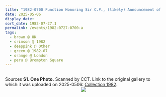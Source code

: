 ```yaml
---
title: "1982-0700 Function Honoring Sir C.P., (likely) Announcement of the Commander of the Order of St. Olav of Norway, Office of the Ambassador Frithjof Jacobsen, Embassy of Norway, 25 Belgrave Square, London, UK"
date: 2025-05-06
display_date: 
sort_date: 1982-07-27.1
permalink: /events/1982-0727-0700-a
tags:
  - brown @ UK
  - crimson @ 1982
  - deeppink @ Other
  - green @ 1982-07
  - orange @ London
  - peru @ Brompton Square
---
```


<br>

<wave-list>
  <list-title color="DarkSeaGreen" width="40">Sources</list-title>
  <list-item color="BlanchedAlmond"  width="280"><b>S1. One Photo.</b> Scanned by CCT. Link to the original gallery to which it was uploaded on 2025-0506: <a href="https://eternalmoments.smugmug.com/Collections/Yogi-Mahajan-Collection/1982/">Collection 1982</a>.</list-item>
</wave-list>

<div style="text-align: center"><img src="https://pub-bcc3cbe9b1e94ba1ac28915f7a3900fa.r2.dev/1982-0700_Before_the_Departure_for_Function_Honoring_Sir_C.P._(likely_Announcement_of_the_Commander_of_the_Order_of_St._Olav_of_Norway)_House_48_Brompton_Square_Knightsbridge_London_UK_01_(from_tif)_(Yogi_Mahajan_Collection).jpg" /></div>